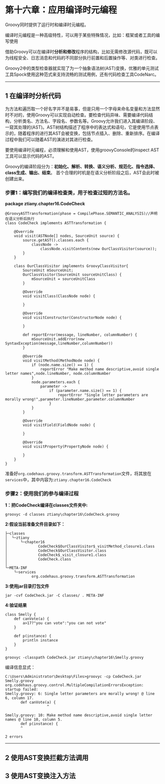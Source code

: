 # 第十六章：应用编译时元编程

Groovy同时提供了运行时和编译时元编程。

编译时元编程是一种高级特性，可以用于某些特殊情况，比如：框架或者工具的编写使用

借助Groovy可以在编译时**分析和修改**程序的结构，比如无需修改源代码，既可以为线程安全、日志消息和代码的不同部分执行前置和后置操作等、对类进行检查。

Groovy2中的类型检查器就实现了为一个抽象语法树(AST)变换，优雅的单元测试工具Spock使用这种范式来支持流畅的测试用例，还有代码检查工具CodeNarc。


---
## 1 在编译时分析代码

为方法和遍历取一个好名字并不是易事，但是只用一个字母来命名变量和方法显然时不对的，使用Groovy可以实现自动检查。要检查代码异味、需要编译代码结构，分析类名、方法名、字段名、参数名等。Groovy允许我们进入其编译阶段、一窥其处理的(AST)。AST树结构描述了程序中的表达式和语句，它是使用节点表示的，随着程序的进行其AST会被变换，包括节点插入、删除、重新排序。在编译过程中我们可以随着AST的演进对其进行检查。

要使用编译时元编程，必须理解和使用AST，使用groovyConsole的inspect AST工具可以显示代码的AST。


 Groovy的编译阶段分为：**初始化、解析、转换、语义分析、规范化、指令选择、class生成、输出、结束**。 首个合理的时机是在语义分析阶段之后，AST会此时被创建出来。

### 步骤1：编写我们的编译检查类，用于检查过短的方法名。

**package ztiany.chapter16.CodeCheck**
```
@GroovyASTTransformation(phase = CompilePhase.SEMANTIC_ANALYSIS)//声明在语义分析后执行
class CodeCheck implements ASTTransformation {

    @Override
    void visit(ASTNode[] nodes, SourceUnit source) {
        source.getAST().classes.each {
            classNode ->
                classNode.visitContents(new OurClassVisitor(source));
        }
    }

    class OurClassVisitor implements GroovyClassVisitor{
        SourceUnit mSourceUnit;
        OurClassVisitor(SourceUnit sourceUnitClass) {
            mSourceUnit = sourceUnitClass
        }

        @Override
        void visitClass(ClassNode node) {

        }

        @Override
        void visitConstructor(ConstructorNode node) {

        }

        def reportError(message, lineNumber, columnNumber) {
            mSourceUnit.addError(new SyntaxException(message,lineNumber,columnNumber))
        }

        @Override
        void visitMethod(MethodNode node) {
            if (node.name.size() == 1) {
                reportError "Make method name descriptive,avoid single letter names",node.lineNumber, node.columnNumber
            }
            node.parameters.each {
                parameter ->
                    if (parameter.name.size() == 1) {
                        reportError "Single letter parameters are morally wrong!",parameter.lineNumber,parameter.columnNumber
                    }
            }
        }

        @Override
        void visitField(FieldNode node) {

        }

        @Override
        void visitProperty(PropertyNode node) {

        }
    }
}
```

准备好`org.codehaus.groovy.transform.ASTTransformation`文件，将其放在`services`中，其中内容为:`ztiany.chapter16.CodeCheck`


### 步骤2：使用我们的参与编译过程

**1：把CodeCheck编译在classes文件夹中:**

`groovyc -d classes ztiany\chapter16\CodeCheck.groovy`

**2:假设当前准备文件目录如下：**

```
├─classes
│  └─ztiany
│      └─chapter16
│              CodeCheck$OurClassVisitor$_visitMethod_closure1.class
│              CodeCheck$OurClassVisitor.class
│              CodeCheck$_visit_closure1.class
│              CodeCheck.class
│
└─META-INF
    └─services
            org.codehaus.groovy.transform.ASTTransformation
```

**3:使用jar目录打包文件**

`jar -cvf CodeCheck.jar -C classes/ . META-INF`

**4:验证结果**


```
class Smelly {
    def canVote(a) {
        a>17?"you can vote":"you can not vote"
    }

    def p(instance) {
        println instance
    }
}
```

`groovyc -classpath CodeCheck.jar ztiany\chapter16\Smelly.groovy`

编译信息显式：
```
C:\Users\Administrator\Desktop\Files>groovyc -cp CodeCheck.jar Smelly.groovy
org.codehaus.groovy.control.MultipleCompilationErrorsException: startup failed:
Smelly.groovy: 6: Single letter parameters are morally wrong! @ line 6, column 17.
       def canVote(a) {
                   ^

Smelly.groovy: 10: Make method name descriptive,avoid single letter names @ line 10, column 5.
       def p(instance) {
       ^

2 errors
```



---
## 2 使用AST变换拦截方法调用
## 3 使用AST变换注入方法
